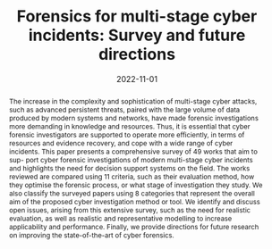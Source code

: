 ---
title: "Forensics for multi-stage cyber incidents: Survey and future directions"
abstract: "The increase in the complexity and sophistication of multi-stage cyber attacks, such as advanced persistent threats, paired with the large volume of data produced by modern systems and networks, have made forensic investigations more demanding in knowledge and resources. Thus, it is essential that cyber forensic investigators are supported to operate more efficiently, in terms of resources and evidence recovery, and cope with a wide range of cyber incidents. This paper presents a comprehensive survey of 49 works that aim to sup- port cyber forensic investigations of modern multi-stage cyber incidents and highlights the need for decision support systems on the field. The works reviewed are compared using 11 criteria, such as their evaluation method, how they optimise the forensic process, or what stage of investigation they study. We also classify the surveyed papers using 8 categories that represent the overall aim of the proposed cyber investigation method or tool. We identify and discuss open issues, arising from this extensive survey, such as the need for realistic evaluation, as well as realistic and representative modelling to increase applicability and performance. Finally, we provide directions for future research on improving the state-of-the-art of cyber forensics."
collection: publications
permalink: /publication/nisioti2022forensics
date: 2022-11-01
venue: 'Forensic Science International: Digital Investigation'
paperurl: '/files/pdf/papers/nisioti2021game.pdf'
link: 'https://doi.org/10.3390/s21165300'
citation: 'Antonia Nisioti, George Loukas, Alexios Mylonas, Emmanouil Panaousis (2021). 
    &quot;Game-theoretic decision support for cyber forensic investigations.&quot;
    <i>Forensic Science International: Digital Investigation</i>, 21(16), 5300. 
    <span style="color:#2979ab;">(JCR 2021: 1.805, CiteScore 2021: 5.0)</span>'
---
